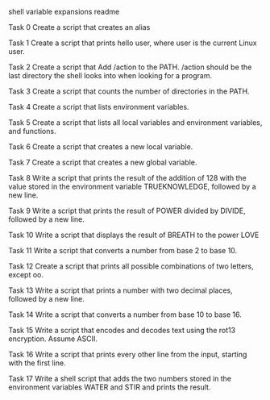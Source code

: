 shell variable expansions readme

Task 0 Create a script that creates an alias

Task 1 Create a script that prints hello user, where user is the current Linux user.

Task 2 Create a script that Add /action to the PATH. /action should be the last directory the shell looks into when looking for a program.

Task 3 Create a script that counts the number of directories in the PATH.

Task 4 Create a script that lists environment variables.

Task 5 Create a script that lists all local variables and environment variables, and functions.

Task 6 Create a script that creates a new local variable.

Task 7 Create a script that creates a new global variable.

Task 8 Write a script that prints the result of the addition of 128 with the value stored in the environment variable TRUEKNOWLEDGE, followed by a new line.

Task 9 Write a script that prints the result of POWER divided by DIVIDE, followed by a new line.

Task 10 Write a script that displays the result of BREATH to the power LOVE

Task 11 Write a script that converts a number from base 2 to base 10.

Task 12 Create a script that prints all possible combinations of two letters, except oo.

Task 13 Write a script that prints a number with two decimal places, followed by a new line.

Task 14 Write a script that converts a number from base 10 to base 16.

Task 15 Write a script that encodes and decodes text using the rot13 encryption. Assume ASCII.

Task 16 Write a script that prints every other line from the input, starting with the first line.

Task 17 Write a shell script that adds the two numbers stored in the environment variables WATER and STIR and prints the result.
